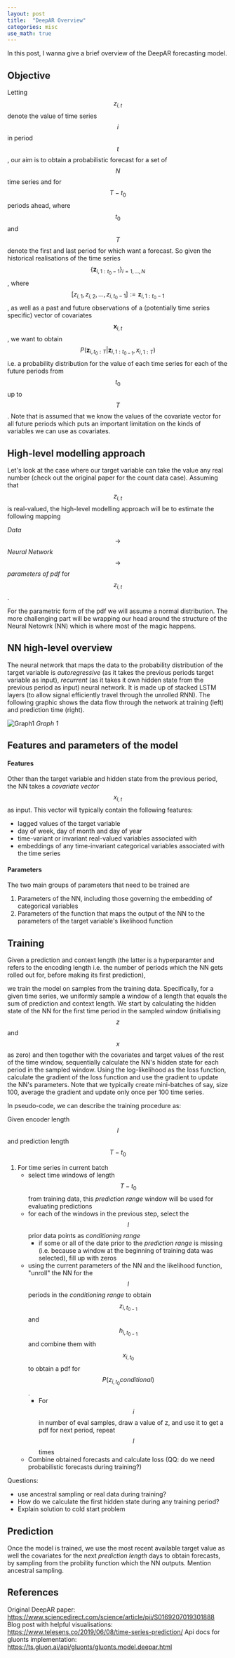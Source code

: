 ```yaml
---
layout: post
title:  "DeepAR Overview"
categories: misc
use_math: true
---
```


In this post, I wanna give a brief overview of the DeepAR forecasting model.

## Objective

Letting $$ z_{i,t} $$ denote the value of time series $$ i $$ in period $$ t $$, our aim is to obtain a probabilistic forecast for a set of $$ N $$ time series and for $$ T - t_0 $$ periods ahead, where $$ t_0 $$ and $$ T $$ denote the first and last period for which want a forecast. 
So given the historical realisations of the time series 
$$\{\boldsymbol{z}_{i,1:t_0-1}\}_{i=1, ..., N}$$, 
where $$[z_{i, 1}, z_{i, 2}, ... , z_{i,t_0-1}] := \boldsymbol{z}_{i, 1:t_0-1} $$, as well as a past and future observations of a (potentially time series specific) vector of covariates $$ \boldsymbol{x}_{i,t} $$,
we want to obtain $$P(\boldsymbol{z}_{i,t_0:T}|\boldsymbol{z}_{i,1:t_{0-1}}, x_{i,1:T}) $$ i.e. a probability distribution for the value of each time series for each of the future periods from $$t_0$$ up to $$T$$.
Note that is assumed that we know the values of the covariate vector for all future periods which puts an important
limitation on the kinds of variables we can use as covariates.

## High-level modelling approach

Let's look at the case where our target variable can take the value any real number (check out the original paper for the count data case). Assuming that $$ z_{i,t} $$ is real-valued, the high-level modelling approach will be to estimate the following mapping

_Data_ $$\rightarrow $$ _Neural Network_ $$ \rightarrow $$ _parameters of pdf_ for $$ z_{i,t} $$.

For the parametric form of the pdf we will assume a normal distribution. The more challenging part will be wrapping our head around the structure of the Neural Netowrk (NN) which is where most of the magic happens.

## NN high-level overview
The neural network that maps the data to the probability distribution of the target variable is _autoregressive_ (as it takes the previous periods target variable as input), _recurrent_ (as it takes it own hidden state from the previous period as input) neural network. It is made up of stacked LSTM layers (to allow signal efficiently travel through the unrolled RNN). The following graphic shows the data flow through the network at training (left) and prediction time (right).

![Graph1](/assets/graphs/DeepARNN.jpeg)
*Graph 1*

## Features and parameters of the model

#### Features
Other than the target variable and hidden state from the previous period, the NN takes a _covariate vector_ $$x_{i,t}$$ as input. This vector will typically contain the following features:

- lagged values of the target variable
- day of week, day of month and day of year
- time-variant or invariant real-valued variables associated with 
- embeddings of any time-invariant categorical variables associated with the time series

#### Parameters

The two main groups of parameters that need to be trained are

1. Parameters of the NN, including those governing the embedding of categorical variables
2. Parameters of the function that maps the output of the NN to the parameters of the target variable's likelihood function

## Training

Given a prediction and context length (the latter is a hyperparamter and refers to the encoding length i.e. the number of periods which the NN gets rolled out for, before making its first prediction),

we train the model on samples from the training data. Specifically, for a given time series, we uniformly sample a window of a length that equals the sum of prediction and context length. We start by calculating the hidden state of the NN for the first time period in the sampled window (initialising $$ z $$ and $$ x $$ as zero) and then together with the covariates and target values of the rest of the time window, sequentially calculate the NN's hidden state for each period in the sampled window. Using the log-likelihood as the loss function, calculate the gradient of the loss function and use the gradient to update the NN's parameters. Note that we typically create mini-batches of say, size 100, average the gradient and update only once per 100 time series.

In pseudo-code, we can describe the training procedure as:

Given encoder length $$ l $$ and prediction length $$ T-t_0 $$
1. For time series in current batch
    * select time windows of length $$ T-t_0 $$ from training data, this _prediction range_ window will be used for evaluating predictions
    * for each of the windows in the previous step, select the $$ l $$ prior data points as _conditioning range_
      - if some or all of the date prior to the _prediction range_ is missing (i.e. because a window at the beginning of training data was selected), fill up with zeros
    * using the current parameters of the NN and the likelihood function, "unroll" the NN for the $$ l $$ periods in the _conditioning range_ to obtain $$ z_{i, t_{0-1}} $$ and $$ h_{i, t_{0-1}} $$ and combine them with $$ x_{i,t_0} $$ to obtain a pdf for $$ P(z_{i,t_0} conditional) $$.
        - For $$ i $$ in number of eval samples, draw a value of z, and use it to get a pdf for next period, repeat $$ l $$ times
    * Combine obtained forecasts and calculate loss (QQ: do we need probabilistic forecasts during training?)


Questions: 

- use ancestral sampling or real data during training? 
- How do we calculate the first hidden state during any training period? 
- Explain solution to cold start problem

## Prediction
Once the model is trained, we use the most recent available target value as well the covariates for the next _prediction length_ days to obtain forecasts, by sampling from the probility function which the NN outputs. Mention ancestral sampling.


## References

Original DeepAR paper: https://www.sciencedirect.com/science/article/pii/S0169207019301888
Blog post with helpful visualisations: https://www.telesens.co/2019/06/08/time-series-prediction/
Api docs for gluonts implementation: https://ts.gluon.ai/api/gluonts/gluonts.model.deepar.html